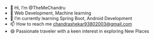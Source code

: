 - 👋 Hi, I’m @TheMeChandru
- 👀 Web Development, Machine learning
- 🌱 I’m currently learning  Spring Boot, Android Development
- 📫 How to reach me chandrashekar93802003@gmail.com
- 😄 Passionate traveler with a keen interest in exploring New Places





